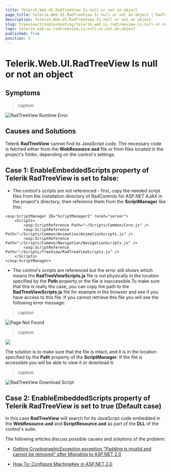 ```yaml
---
title: Telerik.Web.UI.RadTreeView Is null or not an object
page_title: Telerik.Web.UI.RadTreeView Is null or not an object | RadTreeView for ASP.NET AJAX Documentation
description: Telerik.Web.UI.RadTreeView Is null or not an object
slug: treeview/troubleshooting/telerik.web.ui.radtreeview-is-null-or-not-an-object
tags: telerik.web.ui.radtreeview,is,null,or,not,an,object
published: True
position: 5
---
```


# Telerik.Web.UI.RadTreeView Is null or not an object



## Symptoms


>caption 

![RadTreeView Runtime Error](images/treeview_telerikwebuiradtreeviewisnull.PNG)

## Causes and Solutions

Telerik **RadTreeView** cannot find its JavaScript code. The necessary code is fetched either from the **WebResource.axd** file or from files located in the project's folder, depending on the control's settings.

## Case 1: EnableEmbeddedScripts property of Telerik RadTreeView is set to false:

* The control's scripts are not referenced - first, copy the needed script files from the installation directory of RadControls for ASP.NET AJAX in the project's directory; then reference them from the **ScriptManager** like this:

````ASPNET
<asp:ScriptManager ID="ScriptManager1" runat="server">
    <Scripts>
        <asp:ScriptReference Path="~/Scripts/Common/Core.js" />
        <asp:ScriptReference Path="~/Scripts/Common/Animation/AnimationScripts.js" />
        <asp:ScriptReference Path="~/Scripts/Common/Navigation/NavigationScripts.js" />
        <asp:ScriptReference Path="~/Scripts/TreeView/RadTreeViewScripts.js" />
    </Scripts>
</asp:ScriptManager>
````



* The control's scripts are referenced but the error still shows which means the **RadTreeViewScripts.js** file is not physically in the location specified by the **Path** property or the file is inaccessible.To make sure that this is really the case, you can copy the path to the **RadTreeViewScripts.js** file for example in the browser and see if you have access to this file. If you cannot retrieve this file you will see the following error message:


>caption 

![Page Not Found](images/treeview_thepagecannotbefoundthumb.png)
>caption 

![](images/treeview_hs_enlarge.gif)

The solution is to make sure that the file is intact, and it is in the location specified by the **Path** property of the **ScriptManager**. If the file is accessible you will be able to view it or download it:


>caption 

![RadTreeView Download Script](images/treeview_downloadscripts.png)

## Case 2: EnableEmbeddedScripts property of Telerik RadTreeView is set to true (Default case)

In this case **RadTreeView** will search for its JavaScript code embedded in the **WebResource.axd** and **ScriptResource.axd** as part of the **DLL** of the control's suite.

The following articles discuss possible causes and solutions of the problem:

* [Getting CryptographicException exception "Padding is invalid and cannot be removed" after Migrating to ASP.NET 2.0](http://blogs.msdn.com/paraga/archive/2006/07/03/655081.aspx)

* [How To: Configure MachineKey in ASP.NET 2.0](https://msdn2.microsoft.com/en-us/library/ms998288.aspx)
